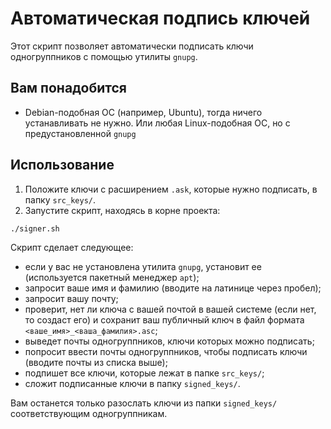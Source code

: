 # Автоматическая подпись ключей
Этот скрипт позволяет автоматически подписать ключи одногруппников с помощью утилиты `gnupg`.

## Вам понадобится
- Debian-подобная ОС (например, Ubuntu), тогда ничего устанавливать не нужно. Или любая Linux-подобная ОС, но с предустановленной `gnupg`

## Использование
1. Положите ключи с расширением `.ask`, которые нужно подписать, в папку `src_keys/`.
2. Запустите скрипт, находясь в корне проекта:
```shell
./signer.sh
```

Скрипт сделает следующее:
- если у вас не установлена утилита `gnupg`, установит ее (используется пакетный менеджер `apt`);
- запросит ваше имя и фамилию (вводите на латинице через пробел);
- запросит вашу почту;
- проверит, нет ли ключа с вашей почтой в вашей системе (если нет, то создаст его) и сохранит ваш публичный ключ в файл формата `<ваше_имя>_<ваша_фамилия>.asc`;
- выведет почты одногруппников, ключи которых можно подписать;
- попросит ввести почты одногруппников, чтобы подписать ключи (вводите почты из списка выше);
- подпишет все ключи, которые лежат в папке `src_keys/`;
- сложит подписанные ключи в папку `signed_keys/`.

Вам останется только разослать ключи из папки `signed_keys/` соответствующим одногруппникам.
